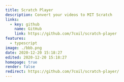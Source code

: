 ```yaml
---
title: Scratch Player
description: Convert your videos to MIT Scratch
links:
  - key: github
    name: GitHub
    link: https://github.com/7coil/scratch-player
features:
  - typescript
image: ./bbb.png
date: 2020-12-20 15:18:27
edited: 2020-12-20 15:18:27
homepage: true
render: false
redirect: https://github.com/7coil/scratch-player/
---
```

